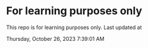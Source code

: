 # For learning purposes only
This repo is for learning purposes only.
Last updated at

Thursday, October 26, 2023 7:39:01 AM


